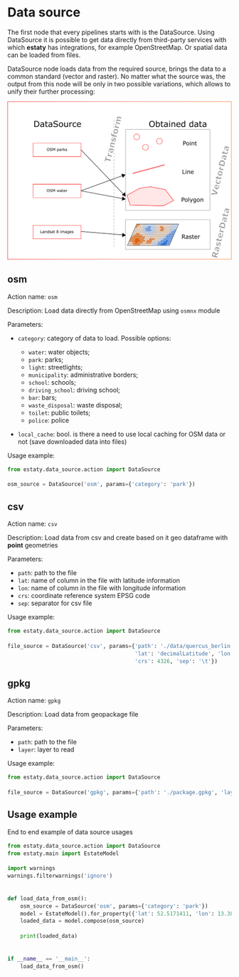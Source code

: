 # Data source

The first node that every pipelines starts with is the DataSource. 
Using DataSource it is possible to get data directly from third-party services with which **estaty** has integrations, 
for example OpenStreetMap. Or spatial data can be loaded from files. 

DataSource node  loads data from the required source, brings the data to a common standard 
(vector and raster). No matter what the source was, the output from this node will be only 
in two possible variations, which allows to unify their further processing:

<img src="https://raw.githubusercontent.com/red5ai/estaty/main/docs/media/data_source.png" width="700"/>

## osm

Action name: `osm`

Description: Load data directly from OpenStreetMap using `osmnx` module

Parameters: 

- `category`: category of data to load. Possible options:

    - `water`: water objects;
    - `park`: parks;
    - `light`: streetlights;
    - `municipality`: administrative borders;
    - `school`: schools;
    - `driving_school`: driving school;
    - `bar`: bars;
    - `waste_disposal`: waste disposal;
    - `toilet`: public toilets;
    - `police`: police

- `local_cache`: bool. is there a need to use local caching for OSM data or not (save downloaded data into files)

Usage example: 

```Python
from estaty.data_source.action import DataSource

osm_source = DataSource('osm', params={'category': 'park'})
```

## csv

Action name: `csv`

Description: Load data from csv and create based on it geo dataframe with **point** geometries

Parameters: 

- `path`: path to the file
- `lat`: name of column in the file with latitude information
- `lon`: name of column in the file with longitude information
- `crs`: coordinate reference system EPSG code
- `sep`: separator for csv file

Usage example: 

```Python
from estaty.data_source.action import DataSource

file_source = DataSource('csv', params={'path': './data/quercus_berlin.csv',
                                        'lat': 'decimalLatitude', 'lon': 'decimalLongitude',
                                        'crs': 4326, 'sep': '\t'})
```

## gpkg

Action name: `gpkg`

Description: Load data from geopackage file

Parameters: 

- `path`: path to the file
- `layer`: layer to read

Usage example: 

```Python
from estaty.data_source.action import DataSource

file_source = DataSource('gpkg', params={'path': './package.gpkg', 'layer': 'countries'})
```


## Usage example

End to end example of data source usages 

```Python
from estaty.data_source.action import DataSource
from estaty.main import EstateModel

import warnings
warnings.filterwarnings('ignore')


def load_data_from_osm():
    osm_source = DataSource('osm', params={'category': 'park'})
    model = EstateModel().for_property({'lat': 52.5171411, 'lon': 13.3857187}, radius=2000)
    loaded_data = model.compose(osm_source)

    print(loaded_data)


if __name__ == '__main__':
    load_data_from_osm()
```